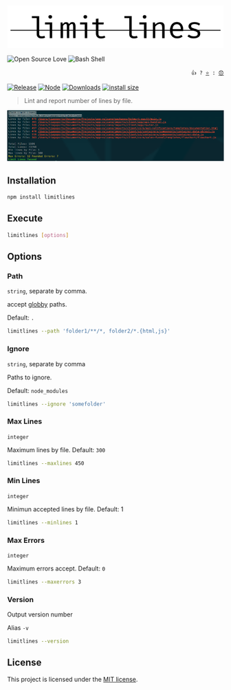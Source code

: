 <p align="center">
  <img src="./docs/logo.svg" alt="limit lines" width="600">
<p>

![Open Source Love](https://badges.frapsoft.com/os/v3/open-source.svg) <img src="https://badges.frapsoft.com/bash/v1/bash-150x25.png?v=103" alt="Bash Shell" width="120">

<p align="right">
  <code> 👍 ? <a href="https://github.com/tiagoporto/limitlines/stargazers">⭐</a> : <a href="https://github.com/tiagoporto/limitlines/issues">😞</a></code>
</p>

[![Release](https://img.shields.io/npm/v/limitlines.svg?style=flat-square&label=release)](https://github.com/tiagoporto/limitlines/releases)
[![Node](https://img.shields.io/node/v/limitlines.svg?style=flat-square)](https://www.npmjs.com/package/limitlines)
[![Downloads](https://img.shields.io/npm/d18m/limitlines.svg?style=flat-square)](https://www.npmjs.com/package/limitlines)
[![install size](https://packagephobia.com/badge?p=limitlines)](https://packagephobia.com/result?p=limitlines)

<!-- [![Coverage Status](https://img.shields.io/coveralls/tiagoporto/limitlines.svg?style=flat-square)](https://coveralls.io/github/tiagoporto/limitlines) -->
<!-- [![Mutation testing cover](https://badge.stryker-mutator.io/github.com/tiagoporto/limitlines/main)](https://stryker-mutator.github.io) -->

> Lint and report number of lines by file.

![Screenshot](./docs/Screenshot.png)

## Installation

```bash
npm install limitlines
```

## Execute

```bash
limitlines [options]
```

## Options

### Path

`string`, separate by comma.

accept [globby](https://github.com/sindresorhus/globby) paths.

Default: `.`

```bash
limitlines --path 'folder1/**/*, folder2/*.{html,js}'
```

### Ignore

`string`, separate by comma

Paths to ignore.

Default: `node_modules`

```bash
limitlines --ignore 'somefolder'
```

### Max Lines

`integer`

Maximum lines by file. Default: `300`

```bash
limitlines --maxlines 450
```

### Min Lines

`integer`

Minimun accepted lines by file. Default: 1

```bash
limitlines --minlines 1
```

### Max Errors

`integer`

Maximum errors accept. Default: `0`

```bash
limitlines --maxerrors 3
```

### Version

Output version number

Alias `-v`

```bash
limitlines --version
```

## License

This project is licensed under the [MIT license](https://github.com/tiagoporto/limitlines/blob/main/LICENSE).
